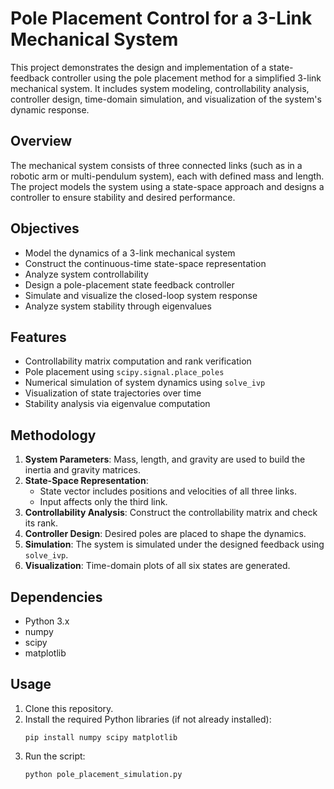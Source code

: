 # Pole Placement Control for a 3-Link Mechanical System

This project demonstrates the design and implementation of a state-feedback controller using the pole placement method for a simplified 3-link mechanical system. It includes system modeling, controllability analysis, controller design, time-domain simulation, and visualization of the system's dynamic response.

## Overview

The mechanical system consists of three connected links (such as in a robotic arm or multi-pendulum system), each with defined mass and length. The project models the system using a state-space approach and designs a controller to ensure stability and desired performance.

## Objectives

- Model the dynamics of a 3-link mechanical system
- Construct the continuous-time state-space representation
- Analyze system controllability
- Design a pole-placement state feedback controller
- Simulate and visualize the closed-loop system response
- Analyze system stability through eigenvalues

## Features

- Controllability matrix computation and rank verification
- Pole placement using `scipy.signal.place_poles`
- Numerical simulation of system dynamics using `solve_ivp`
- Visualization of state trajectories over time
- Stability analysis via eigenvalue computation

## Methodology

1. **System Parameters**: Mass, length, and gravity are used to build the inertia and gravity matrices.
2. **State-Space Representation**:
   - State vector includes positions and velocities of all three links.
   - Input affects only the third link.
3. **Controllability Analysis**: Construct the controllability matrix and check its rank.
4. **Controller Design**: Desired poles are placed to shape the dynamics.
5. **Simulation**: The system is simulated under the designed feedback using `solve_ivp`.
6. **Visualization**: Time-domain plots of all six states are generated.

## Dependencies

- Python 3.x
- numpy
- scipy
- matplotlib

## Usage

1. Clone this repository.
2. Install the required Python libraries (if not already installed):
   ```
   pip install numpy scipy matplotlib
   ```
3. Run the script:
   ```
   python pole_placement_simulation.py
   ```
